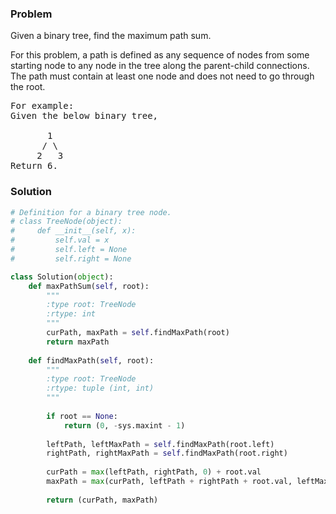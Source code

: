 ### Problem
Given a binary tree, find the maximum path sum.

For this problem, a path is defined as any sequence of nodes from some starting node to any node in the tree along the parent-child connections. The path must contain at least one node and does not need to go through the root.
<pre>
For example:
Given the below binary tree,

       1
      / \
     2   3
Return 6.
</pre>
### Solution
```python
# Definition for a binary tree node.
# class TreeNode(object):
#     def __init__(self, x):
#         self.val = x
#         self.left = None
#         self.right = None

class Solution(object):
    def maxPathSum(self, root):
        """
        :type root: TreeNode
        :rtype: int
        """
        curPath, maxPath = self.findMaxPath(root)
        return maxPath
        
    def findMaxPath(self, root):
        """
        :type root: TreeNode
        :rtype: tuple (int, int)
        """
        
        if root == None:
            return (0, -sys.maxint - 1)
        
        leftPath, leftMaxPath = self.findMaxPath(root.left)
        rightPath, rightMaxPath = self.findMaxPath(root.right)
        
        curPath = max(leftPath, rightPath, 0) + root.val 
        maxPath = max(curPath, leftPath + rightPath + root.val, leftMaxPath, rightMaxPath)
        
        return (curPath, maxPath)
        
```